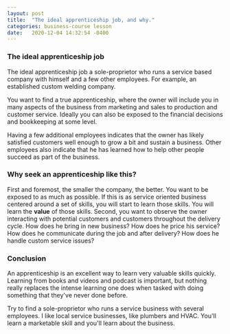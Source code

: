 ```yaml
---
layout: post
title:  "The ideal apprenticeship job, and why."
categories: business-course lesson
date:   2020-12-04 14:32:54 -0400
---
```


### The ideal apprenticeship job

The ideal apprenticeship job a sole-proprietor who runs a service based company with himself and a few other employees.  For example, an established custom welding company.

You want to find a true apprenticeship, where the owner will include you in many aspects of the business from marketing and sales to production and customer service.  Ideally you can also be exposed to the financial decisions and bookkeeping at some level.

Having a few additional employees indicates that the owner has likely satisfied customers well enough to grow a bit and sustain a business.  Other employees also indicate that he has learned how to help other people succeed as part of the business.

### Why seek an apprenticeship like this?

First and foremost, the smaller the company, the better.  You want to be exposed to as much as possible.  If this is as service oriented business centered around a set of skills, you will start to learn those skills.  You will learn the __value__ of those skills.  Second, you want to observe the owner interacting with potential customers and customers throughout the delivery cycle.  How does he bring in new business?  How does he price his service?  How does he communicate during the job and after delivery?  How does he handle custom service issues?

### Conclusion

An apprenticeship is an excellent way to learn very valuable skills quickly.  Learning from books and videos and podcast is important, but nothing really replaces the intense learning one does when tasked with doing something that they've never done before.

Try to find a sole-proprietor who runs a service business with several employees.  I like local service businesses, like plumbers and HVAC.  You'll learn a marketable skill and you'll learn about the business.

